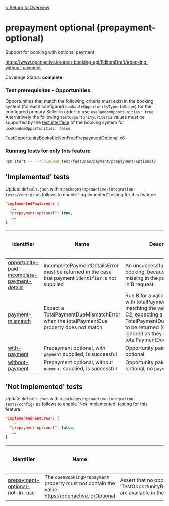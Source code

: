 [< Return to Overview](../../README.md)
# prepayment optional (prepayment-optional)

Support for booking with optional payment


https://www.openactive.io/open-booking-api/EditorsDraft/#booking-without-payment

Coverage Status: **complete**
### Test prerequisites - Opportunities
Opportunities that match the following criteria must exist in the booking system (for each configured `bookableOpportunityTypesInScope`) for the configured primary Seller in order to use `useRandomOpportunities: true`. Alternatively the following `testOpportunityCriteria` values must be supported by the [test interface](https://openactive.io/test-interface/) of the booking system for `useRandomOpportunities: false`.

[TestOpportunityBookableNonFreePrepaymentOptional](https://openactive.io/test-interface#TestOpportunityBookableNonFreePrepaymentOptional) x8



### Running tests for only this feature

```bash
npm start -- --runInBand test/features/payment/prepayment-optional/
```



## 'Implemented' tests

Update `default.json` within `packages/openactive-integration-tests/config/` as follows to enable 'Implemented' testing for this feature:

```json
"implementedFeatures": {
  ...
  "prepayment-optional": true,
  ...
}
```

| Identifier | Name | Description | Prerequisites per Opportunity Type | Required Test Interface Actions |
|------------|------|-------------|---------------|-------------------|
| [opportunity-paid-incomplete-payment-details](./implemented/opportunity-paid-incomplete-payment-details-test.js) | IncompletePaymentDetailsError must be returned in the case that payment `identifier` is not supplied | An unsuccessful end to end booking, because `identifier` is missing in the `payment` property in B request. | [TestOpportunityBookableNonFreePrepaymentOptional](https://openactive.io/test-interface#TestOpportunityBookableNonFreePrepaymentOptional) x2 |  |
| [payment-mismatch](./implemented/payment-mismatch-test.js) | Expect a TotalPaymentDueMismatchError when the totalPaymentDue property does not match | Run B for a valid opportunity, with totalPaymentDue not matching the value returned by C2, expecting a TotalPaymentDueMismatchError to be returned (C1 and C2 ignored as they do not have totalPaymentDue) | [TestOpportunityBookableNonFreePrepaymentOptional](https://openactive.io/test-interface#TestOpportunityBookableNonFreePrepaymentOptional) x2 |  |
| [with-payment](./implemented/with-payment-test.js) | Prepayment optional, with `payment` supplied, is successful | Opportunity paid, prepayment optional | [TestOpportunityBookableNonFreePrepaymentOptional](https://openactive.io/test-interface#TestOpportunityBookableNonFreePrepaymentOptional) x2 |  |
| [without-payment](./implemented/without-payment-test.js) | Prepayment optional, without `payment` supplied, is successful | Opportunity paid, prepayment optional, no `payment` (error) | [TestOpportunityBookableNonFreePrepaymentOptional](https://openactive.io/test-interface#TestOpportunityBookableNonFreePrepaymentOptional) x2 |  |



## 'Not Implemented' tests


Update `default.json` within `packages/openactive-integration-tests/config/` as follows to enable 'Not Implemented' testing for this feature:

```json
"implementedFeatures": {
  ...
  "prepayment-optional": false,
  ...
}
```

| Identifier | Name | Description | Prerequisites per Opportunity Type | Required Test Interface Actions |
|------------|------|-------------|---------------|-------------------|
| [prepayment-optional-not-in-use](./not-implemented/prepayment-optional-not-in-use-test.js) | The `openBookingPrepayment` property must not contain the value https://openactive.io/Optional | Assert that no opportunities that match criteria 'TestOpportunityBookableNonFreePrepaymentOptional' are available in the opportunity feeds. |  |  |
